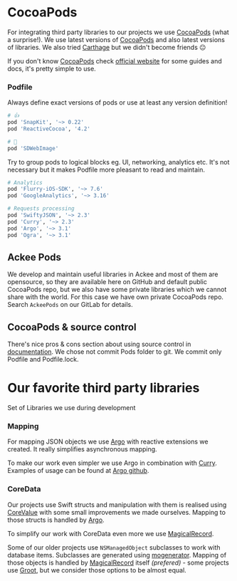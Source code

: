 # CocoaPods

For integrating third party libraries to our projects we use [CocoaPods](https://cocoapods.org) (what a surprise!). We use latest versions of [CocoaPods](https://cocoapods.org) and also latest versions of libraries. We also tried [Carthage](https://github.com/Carthage/Carthage) but we didn't become friends 😐

If you don't know [CocoaPods](https://cocoapods.org) check [official website](https://guides.cocoapods.org) for some guides and docs, it's pretty simple to use.

### Podfile
Always define exact versions of pods or use at least any version definition!

```ruby
# 👍
pod 'SnapKit', '~> 0.22'
pod 'ReactiveCocoa', '4.2'

# 💩
pod 'SDWebImage'
```

Try to group pods to logical blocks eg. UI, networking, analytics etc. It's not necessary but it makes Podfile more pleasant to read and maintain.

```ruby
# Analytics
pod 'Flurry-iOS-SDK', '~> 7.6'
pod 'GoogleAnalytics', '~> 3.16'

# Requests processing
pod 'SwiftyJSON', '~> 2.3'
pod 'Curry', '~> 2.3'
pod 'Argo', '~> 3.1'
pod 'Ogra', '~> 3.1'
```

## Ackee Pods
We develop and maintain useful libraries in Ackee and most of them are opensource, so they are available here on GitHub and default public CocoaPods repo, but we also have some private libraries which we cannot share with the world. For this case we have own private CocoaPods repo. Search `AckeePods` on our GitLab for details.

## CocoaPods & source control
There's nice pros & cons section about using source control in [documentation](https://guides.cocoapods.org/using/using-cocoapods.html). We chose not commit Pods folder to git. We commit only Podfile and Podfile.lock.

# Our favorite third party libraries
Set of Libraries we use during development

### Mapping

For mapping JSON objects we use [Argo](https://github.com/thoughtbot/Argo) with reactive extensions we created. It really simplifies asynchronous mapping.

To make our work even simpler we use Argo in combination with [Curry](https://github.com/thoughtbot/Curry). Examples of usage can be found at [Argo github](https://github.com/thoughtbot/Argo).

### CoreData

Our projects use Swift structs and manipulation with them is realised using [CoreValue](https://github.com/terhechte/CoreValue) with some small improvements we made ourselves. Mapping to those structs is handled by [Argo](https://github.com/thoughtbot/Argo).

To simplify our work with CoreData even more we use [MagicalRecord](https://github.com/magicalpanda/MagicalRecord).

Some of our older projects use `NSManagedObject` subclasses to work with database items. Subclasses are generated using [mogenerator](https://github.com/rentzsch/mogenerator). Mapping of those objects is handled by [MagicalRecord](https://github.com/magicalpanda/MagicalRecord) itself _(prefered)_ - some projects use [Groot](https://github.com/gonzalezreal/Groot), but we consider those options to be almost equal.
